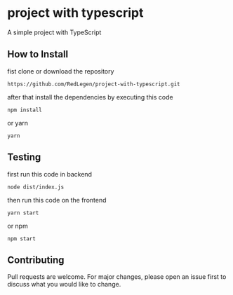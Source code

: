 # project with typescript

A simple project with TypeScript

## How to Install

fist clone or download the repository

```git
https://github.com/RedLegen/project-with-typescript.git
```

after that install the dependencies by executing this code

```npm
npm install
```

or yarn

```yarn
yarn 
```

## Testing
first run this code in backend
```node
node dist/index.js
```

then run this code on the frontend

```yarn
yarn start
```

or npm

```npm
npm start
```

## Contributing
Pull requests are welcome. For major changes, please open an issue first to discuss what you would like to change.
